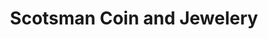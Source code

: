 ---
title: "Scotsman Coin and Jewelery"
url: /creve-coeur/scotsman-coin-and-jewelery/
shop: Schmuck
---
